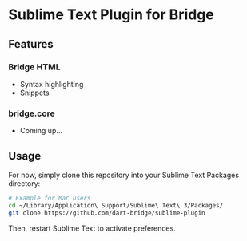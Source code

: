 # Sublime Text Plugin for Bridge

## Features

### Bridge HTML
* Syntax highlighting
* Snippets

### bridge.core
* Coming up...

## Usage
For now, simply clone this repository into your Sublime Text Packages directory:

```bash
# Example for Mac users
cd ~/Library/Application\ Support/Sublime\ Text\ 3/Packages/
git clone https://github.com/dart-bridge/sublime-plugin
```

Then, restart Sublime Text to activate preferences.